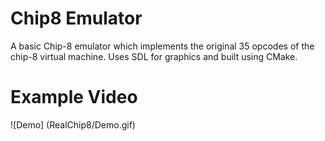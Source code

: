 # Chip8 Emulator
A basic Chip-8 emulator which implements the original 35 opcodes of the chip-8 virtual machine. Uses SDL for graphics and built using CMake.
# Example Video
![Demo] (RealChip8/Demo.gif)
